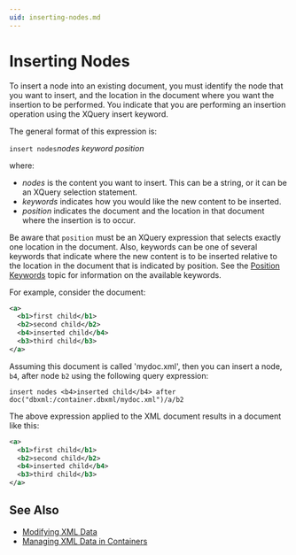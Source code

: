 ```yaml
---
uid: inserting-nodes.md
---
```


# Inserting Nodes

To insert a node into an existing document, you must identify the node that you want to insert, and the location in the document where you want the insertion to be performed. You indicate that you are performing an insertion operation using the XQuery insert keyword.

The general format of this expression is:


`insert nodes`_nodes keyword position_


where:

* _nodes_ is the content you want to insert. This can be a string, or it can be an XQuery selection statement.
* _keywords_ indicates how you would like the new content to be inserted.
* _position_ indicates the document and the location in that document where the insertion is to occur.

Be aware that `position` must be an XQuery expression that selects exactly one location in the document. Also, keywords can be one of several keywords that indicate where the new content is to be inserted relative to the location in the document that is indicated by position. See the [Position Keywords](xref:position-keywords.md) topic for information on the available keywords.

For example, consider the document:

``` XML
<a>
  <b1>first child</b1>
  <b2>second child</b2>
  <b4>inserted child</b4>
  <b3>third child</b3>
</a>
```

Assuming this document is called 'mydoc.xml', then you can insert a node, `b4`, after node `b2` using the following query expression:


```
insert nodes <b4>inserted child</b4> after
doc("dbxml:/container.dbxml/mydoc.xml")/a/b2
```

The above expression applied to the XML document results in a document like this:

``` XML
<a>
  <b1>first child</b1>
  <b2>second child</b2>
  <b4>inserted child</b4>
  <b3>third child</b3>
</a>
```


## See Also

* [Modifying XML Data](xref:modifying-xml-data.md)
* [Managing XML Data in Containers](xref:managing-xml-data-in-containers.md)
